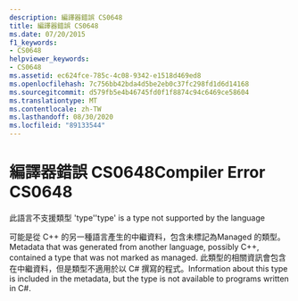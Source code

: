 ```yaml
---
description: 編譯器錯誤 CS0648
title: 編譯器錯誤 CS0648
ms.date: 07/20/2015
f1_keywords:
- CS0648
helpviewer_keywords:
- CS0648
ms.assetid: ec624fce-785c-4c08-9342-e1518d469ed8
ms.openlocfilehash: 7c756bb42bda4d5be2eb0c37fc298fd1d6d14168
ms.sourcegitcommit: d579fb5e4b46745fd0f1f8874c94c6469ce58604
ms.translationtype: MT
ms.contentlocale: zh-TW
ms.lasthandoff: 08/30/2020
ms.locfileid: "89133544"
---
```

# <a name="compiler-error-cs0648"></a><span data-ttu-id="283c3-103">編譯器錯誤 CS0648</span><span class="sxs-lookup"><span data-stu-id="283c3-103">Compiler Error CS0648</span></span>
<span data-ttu-id="283c3-104">此語言不支援類型 'type'</span><span class="sxs-lookup"><span data-stu-id="283c3-104">'type' is a type not supported by the language</span></span>  
  
 <span data-ttu-id="283c3-105">可能是從 C++ 的另一種語言產生的中繼資料，包含未標記為Managed 的類型。</span><span class="sxs-lookup"><span data-stu-id="283c3-105">Metadata that was generated from another language, possibly C++, contained a type that was not marked as managed.</span></span> <span data-ttu-id="283c3-106">此類型的相關資訊會包含在中繼資料，但是類型不適用於以 C# 撰寫的程式。</span><span class="sxs-lookup"><span data-stu-id="283c3-106">Information about this type is included in the metadata, but the type is not available to programs written in C#.</span></span>

